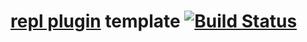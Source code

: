 # [repl plugin](https://github.com/xuwei-k/repl) template [![Build Status](https://secure.travis-ci.org/xuwei-k/repl.g8.png)](http://travis-ci.org/xuwei-k/repl.g8)



